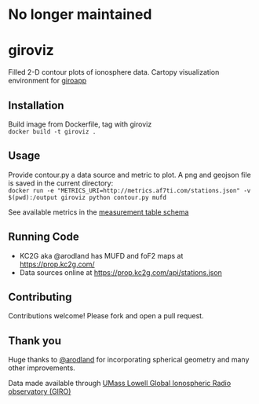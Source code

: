 # No longer maintained

# giroviz
Filled 2-D contour plots of ionosphere data. Cartopy visualization environment for [giroapp](https://github.com/AF7TI/giroapp)

## Installation
Build image from Dockerfile, tag with giroviz   
    `docker build -t giroviz .`

## Usage
Provide contour.py a data source and metric to plot. A png and geojson file is saved in the current directory:  
    `docker run -e "METRICS_URI=http://metrics.af7ti.com/stations.json" -v $(pwd):/output giroviz python contour.py mufd`
    
See available metrics in the [measurement table schema](https://github.com/AF7TI/girotick/blob/master/dbsetup.sql)

## Running Code
- KC2G aka @arodland has MUFD and foF2 maps at https://prop.kc2g.com/
- Data sources online at https://prop.kc2g.com/api/stations.json

## Contributing
Contributions welcome! Please fork and open a pull request.

## Thank you
Huge thanks to [@arodland](https://github.com/arodland/giroviz) for incorporating spherical geometry and many other improvements.

Data made available through [UMass Lowell Global Ionospheric Radio observatory (GIRO)](http://umlcar.uml.edu/DIDBase/RulesOfTheRoadForDIDBase.htm)
